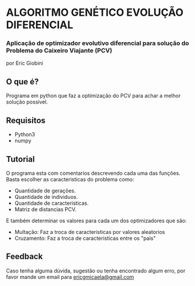 # ALGORITMO GENÉTICO EVOLUÇÃO DIFERENCIAL
### Aplicação de optimizador evolutivo diferencial para solução do Problema do Caixeiro Viajante (PCV)
por Eric Giobini

## O que é?
Programa em python que faz a optimização do PCV para achar a melhor solução possível.

## Requisitos

- Python3
- numpy

## Tutorial

O programa esta com comentarios descrevendo cada uma das funções. Basta escolher as caracteristicas do problema como:
- Quantidade de gerações.
- Quantidade de individuos.
- Quantidade de caracteristicas.
- Matriz de distancias PCV.

E também determinar os valores para cada um dos optimizadores que são:
- Multação: Faz a troca de caracteristicas por valores aleatorios
- Cruzamento: Faz a troca de caracteristicas entre os "pais"

## Feedback

Caso tenha alguma dúvida, sugestão ou tenha encontrado algum erro, por favor mande um email para ericgmicaela@gmail.com
